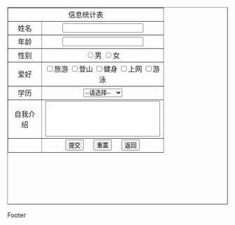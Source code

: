 <!DOCTYPE html>
<html lang="en">

<head>
    <meta charset="UTF-8">
    <meta http-equiv="X-UA-Compatible" content="IE=edge">
    <meta name="viewport" content="width=device-width, initial-scale=1.0">
    <title>Document</title>
</head>

<body>
    <table align="center" border="1" height="450px" width="300px" cellspacing="0">
        <tr align="center">
            <td width="60" colspan="6">信息统计表</td>
        </tr>
        <tr align="center">
            <td width="50">姓名</td>
            <td width="50" colspan="5">
                <input type="text">
            </td>
        </tr>
        <tr align="center">
            <td width="50">年龄</td>
            <td width="50" colspan="5">
                <input type="text">
            </td>
        </tr>
        <tr align="center">
            <td width="60">性别</td>
            <td width="60" colspan="5">
                <label><input type="radio" name="sex" value="1">男</label>
                <label><input type="radio" name="sex" value="0">女</label>
            </td>
        </tr>
        <tr align="center">
            <td width="60">爱好</td>
            <td width="60" colspan="5">
                <label><input type="checkbox" name="like" value="0">旅游</label>
                <label><input type="checkbox" name="like" value="1">登山</label>
                <label><input type="checkbox" name="like" value="2">健身</label>
                <label><input type="checkbox" name="like" value="3">上网</label>
                <label><input type="checkbox" name="like" value="4">游泳</label>
            </td>
        </tr>
        <tr align="center">
            <td width="60">学历</td>
            <td width="60" colspan="5">
                <select name="degree">
                    <option value="">--请选择--</option>
                    <option value="1">专科</option>
                    <option value="2">本科</option>
                    <option value="3">硕士</option>
                    <option value="4">博士及以上</option>
                </select>
            </td>
        </tr>
        <tr align="center">
            <td width="60">自我介绍</td>
            <td width="60" colspan="5">
                <textarea name="comment" cols="30" rows="5" style="resize:none;"></textarea>
            </td>
        </tr>
        <tr align="center">
            <td width="60"></td>
            <td width="60" colspan="5">
                <input type="submit" value="提交">
                &nbsp;&nbsp;&nbsp;
                <input type="reset" value="重置">
                &nbsp;&nbsp;&nbsp;
                <input type="button" value="返回">
            </td>
        </tr>
    </table>
</body>

</html>
Footer
